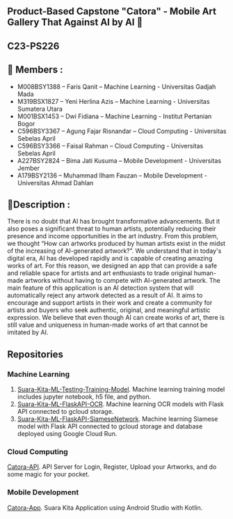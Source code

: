 ## Product-Based Capstone "Catora" - Mobile Art Gallery That Against AI by AI 👋
## C23-PS226

## 🙋‍ Members :
- M008BSY1388 – Faris Qanit – Machine Learning - Universitas Gadjah Mada
- M319BSX1827 – Yeni Herlina Azis – Machine Learning - Universitas Sumatera Utara
- M001BSX1453 – Dwi Fidiana – Machine Learning - Institut Pertanian Bogor
- C596BSY3367 – Agung Fajar Risnandar – Cloud Computing - Universitas Sebelas April
- C596BSY3366 – Faisal Rahman – Cloud Computing - Universitas Sebelas April
- A227BSY2824 – Bima Jati Kusuma – Mobile Development - Universitas Jember
- A179BSY2136 – Muhammad Ilham Fauzan – Mobile Development - Universitas Ahmad Dahlan

## 🍿Description :

There is no doubt that AI has brought transformative advancements. But it also poses a significant threat to human artists, potentially reducing their presence and income opportunities in the art industry. From this problem, we thought “How can artworks produced by human artists exist in the midst of the increasing of AI-generated artwork?”. We understand that in today's digital era, AI has developed rapidly and is capable of creating amazing works of art. For this reason, we designed an app that can provide a safe and reliable space for artists and art enthusiasts to trade original human-made artworks without having to compete with AI-generated artwork. The main feature of this application is an AI detection system that will automatically reject any artwork detected as a result of AI. It aims to encourage and support artists in their work and create a community for artists and buyers who seek authentic, original, and meaningful artistic expression. We believe that even though AI can create works of art, there is still value and uniqueness in human-made works of art that cannot be imitated by AI.

## Repositories

### Machine Learning
1. [Suara-Kita-ML-Testing-Training-Model](https://github.com/C23-PS001/ML-RaKit). Machine learning training model includes jupyter notebook, h5 file, and python.
2. [Suara-Kita-ML-FlaskAPI-OCR](https://github.com/C23-PS001/flask-ocr). Machine learning OCR models with Flask API connected to gcloud storage.
3. [Suara-Kita-ML-FlaskAPI-SiameseNetwork](https://github.com/C23-PS001/flask-siamese). Machine learning Siamese model with Flask API connected to gcloud storage and database deployed using Google Cloud Run.

### Cloud Computing
[Catora-API](https://github.com/CH2-PS226/Cloud-Computng). API Server for Login, Register, Upload your Artworks, and do some magic for your pocket.

### Mobile Development
[Catora-App](https://github.com/C23-PS001/SuaraKitaApp). Suara Kita Application using Android Studio with Kotlin.
